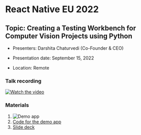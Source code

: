 # React Native EU 2022

## Topic: Creating a Testing Workbench for Computer Vision Projects using Python

- Presenters: Darshita Chaturvedi (Co-Founder & CEO)

- Presentation date: September 15, 2022

- Location: Remote

### Talk recording

[![Watch the video](https://img.youtube.com/vi/IlinrQttun0/0.jpg)](https://www.youtube.com/watch?v=IlinrQttun0)

### Materials

1. ![Demo app](demo.gif)
2. [Code for the demo app](https://github.com/Atri-Apps/cv_workbench)
3. [Slide deck](Slides_WWCodePython.pdf)